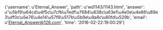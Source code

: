 {'username': u'Eternal_Answer', 'path': u'wd1143/1143.html', 'answer': u'\u5bf9\u64cd\u4f5c\u7cfb\u7edf\u7684\u638c\u63e1\u4e0e\u4e86\u89e3\uff0c\u5e76\u4e14\u57f9\u517b\u5b9e\u9a8c\u80fd\u529b', 'email': u'Eternal_Answer@126.com', 'time': '2016-02-22:19:00:29'}